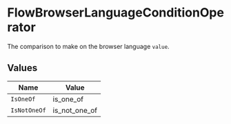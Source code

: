 # FlowBrowserLanguageConditionOperator

The comparison to make on the browser language `value`.


## Values

| Name          | Value         |
| ------------- | ------------- |
| `IsOneOf`     | is_one_of     |
| `IsNotOneOf`  | is_not_one_of |